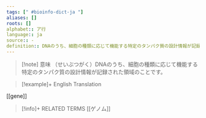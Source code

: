 ```yaml
---
tags: [" #bioinfo-dict-ja "]
aliases: []
roots: []
alphabet:: ア行
language:: ja
source:: -
definition:: DNAのうち、細胞の種類に応じて機能する特定のタンパク質の設計情報が記録された領域のことです。
---
```

>[!note] 意味
>（せいぶつがく）DNAのうち、細胞の種類に応じて機能する特定のタンパク質の設計情報が記録された領域のことです。
>

>[!example]+ English Translation
> 
[[gene]] 

>[!info]+ RELATED TERMS
> [[ゲノム]]

